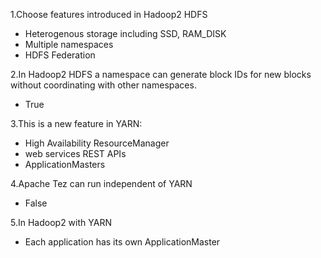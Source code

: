 1.Choose features introduced in Hadoop2 HDFS

- Heterogenous storage including SSD, RAM_DISK
- Multiple namespaces
- HDFS Federation

2.In Hadoop2 HDFS a namespace can generate block IDs for new blocks without coordinating with other namespaces.

- True

3.This is a new feature in YARN:

- High Availability ResourceManager
- web services REST APIs
- ApplicationMasters

4.Apache Tez can run independent of YARN

- False

5.In Hadoop2 with YARN

- Each application has its own ApplicationMaster